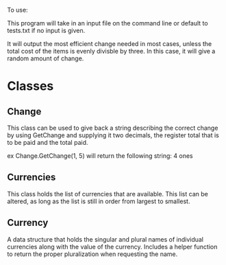 ﻿To use:

This program will take in an input file on the command line or default to tests.txt if no input is given.

It will output the most efficient change needed in most cases, unless the total cost of the items is evenly divisble by three. In this case, it will give a random amount of change.

Classes
===

Change
---
This class can be used to give back a string describing the correct change by using GetChange and supplying it two decimals, the register total that is to be paid and the total paid.

ex Change.GetChange(1, 5) will return the following string: 4 ones

Currencies
---
This class holds the list of currencies that are available. This list can be altered, as long as the list is still in order from largest to smallest.

Currency
---
A data structure that holds the singular and plural names of individual currencies along with the value of the currency. Includes a helper function to return the proper pluralization when requesting the name.